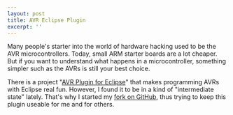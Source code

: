 ```yaml
---
layout: post
title: AVR Eclipse Plugin
excerpt: ''
---
```


Many people's starter into the world of hardware hacking used to be the AVR microcontrollers. Today, small ARM starter boards are a lot cheaper. But if you want to understand what happens in a microcontroller, something simpler such as the AVRs is still your best choice.

There is a project "[AVR Plugin for Eclipse](https://sourceforge.net/projects/avr-eclipse/)" that makes programming AVRs with Eclipse real fun. However, I found it to be in a kind of "intermediate state" lately. That's why I started my [fork on GitHub](https://github.com/mnlipp/avr-eclipse-fork), thus trying to keep this plugin useable for me and for others. 
